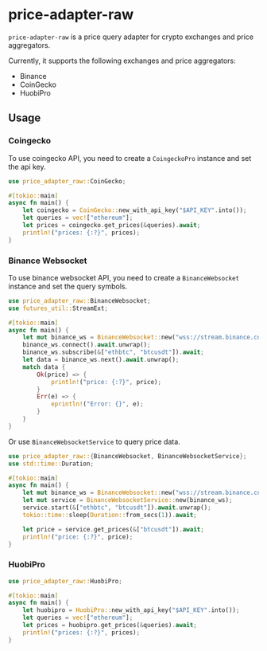 # price-adapter-raw

`price-adapter-raw` is a price query adapter for crypto exchanges and price aggregators.

Currently, it supports the following exchanges and price aggregators:

- Binance
- CoinGecko
- HuobiPro

## Usage

### Coingecko

To use coingecko API, you need to create a `CoingeckoPro` instance and set the api key.

```rust
use price_adapter_raw::CoinGecko;

#[tokio::main]
async fn main() {
    let coingecko = CoinGecko::new_with_api_key("$API_KEY".into());
    let queries = vec!["ethereum"];
    let prices = coingecko.get_prices(&queries).await;
    println!("prices: {:?}", prices);
}
```

### Binance Websocket

To use binance websocket API, you need to create a `BinanceWebsocket` instance and set the query symbols.

```rust
use price_adapter_raw::BinanceWebsocket;
use futures_util::StreamExt;

#[tokio::main]
async fn main() {
    let mut binance_ws = BinanceWebsocket::new("wss://stream.binance.com:9443");
    binance_ws.connect().await.unwrap();
    binance_ws.subscribe(&["ethbtc", "btcusdt"]).await;
    let data = binance_ws.next().await.unwrap();
    match data {
        Ok(price) => {
            println!("price: {:?}", price);
        }
        Err(e) => {
            eprintln!("Error: {}", e);
        }
    }
}
```

Or use `BinanceWebsocketService` to query price data.

```rust
use price_adapter_raw::{BinanceWebsocket, BinanceWebsocketService};
use std::time::Duration;

#[tokio::main]
async fn main() {
    let mut binance_ws = BinanceWebsocket::new("wss://stream.binance.com:9443");
    let mut service = BinanceWebsocketService::new(binance_ws);
    service.start(&["ethbtc", "btcusdt"]).await.unwrap();
    tokio::time::sleep(Duration::from_secs(1)).await;

    let price = service.get_prices(&["btcusdt"]).await;
    println!("price: {:?}", price);
}
```

### HuobiPro

```rust
use price_adapter_raw::HuobiPro;

#[tokio::main]
async fn main() {
    let huobipro = HuobiPro::new_with_api_key("$API_KEY".into());
    let queries = vec!["ethereum"];
    let prices = huobipro.get_prices(&queries).await;
    println!("prices: {:?}", prices);
}
```